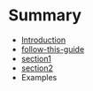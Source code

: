 # Summary

* [Introduction](README.md)
* [follow-this-guide](gitbooksintro.md)
* [section1](content/section1.md)
* [section2](content/section2.md)
* Examples


